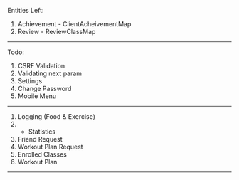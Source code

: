 
Entities Left:

1. Achievement - ClientAcheivementMap
2. Review - ReviewClassMap

---

Todo:

1. CSRF Validation
2. Validating next param
3. Settings
4. Change Password
5. Mobile Menu


----

1. Logging (Food & Exercise)
2. - Statistics
3. Friend Request
4. Workout Plan Request
5. Enrolled Classes
5. Workout Plan


---

